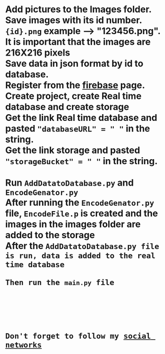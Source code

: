 <h1>
Add pictures to the <b>Images</b> folder.<br>
Save images with its id number. 
<code>{id}.png</code> example --> <b>"123456.png"</b>.<br>
It is important that the images are 216X216 pixels<br>
Save data in json format by id to database.<br>
Register from the <a href="https://console.firebase.google.com/">firebase</a> page.<br>
Create project, create Real time database and create storage<br>
Get the link Real time database and pasted <code>"databaseURL" = " "</code> in the string.<br>
Get the link storage and pasted <code>"storageBucket" = " "</code> in the string.<br>
<br>
Run <code>AddDatatoDatabase.py</code> and <code>EncodeGenator.py</code> <br>
After running the <code>EncodeGenator.py</code> file, <code>EncodeFile.p</code> is created and the images in the images folder are added to the storage<br>
After the <code>AddDatatoDatabase.py<?code> file is run, data is added to the real time database<br>
<b>Then run the <code>main.py</code> file</b><br>
<br>
<br>
<b>Don't forget to follow my <a href="https://taplink.cc/jamshidharker9363">social networks</a></b>
</h1>
